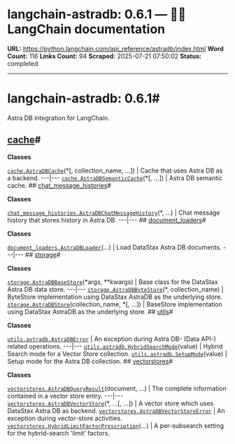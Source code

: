 # langchain-astradb: 0.6.1 — 🦜🔗 LangChain  documentation

**URL:** https://python.langchain.com/api_reference/astradb/index.html
**Word Count:** 116
**Links Count:** 94
**Scraped:** 2025-07-21 07:50:02
**Status:** completed

---

# langchain-astradb: 0.6.1\#

Astra DB integration for LangChain.

## [cache](https://python.langchain.com/api_reference/astradb/cache.html#langchain-astradb-cache)\#

**Classes**

[`cache.AstraDBCache`](https://python.langchain.com/api_reference/astradb/cache/langchain_astradb.cache.AstraDBCache.html#langchain_astradb.cache.AstraDBCache "langchain_astradb.cache.AstraDBCache")\(\*\[, collection\_name, ...\]\) | Cache that uses Astra DB as a backend.   ---|---   [`cache.AstraDBSemanticCache`](https://python.langchain.com/api_reference/astradb/cache/langchain_astradb.cache.AstraDBSemanticCache.html#langchain_astradb.cache.AstraDBSemanticCache "langchain_astradb.cache.AstraDBSemanticCache")\(\*\[, ...\]\) | Astra DB semantic cache.      ## [chat\_message\_histories](https://python.langchain.com/api_reference/astradb/chat_message_histories.html#langchain-astradb-chat-message-histories)\#

**Classes**

[`chat_message_histories.AstraDBChatMessageHistory`](https://python.langchain.com/api_reference/astradb/chat_message_histories/langchain_astradb.chat_message_histories.AstraDBChatMessageHistory.html#langchain_astradb.chat_message_histories.AstraDBChatMessageHistory "langchain_astradb.chat_message_histories.AstraDBChatMessageHistory")\(\*, ...\) | Chat message history that stores history in Astra DB.   ---|---      ## [document\_loaders](https://python.langchain.com/api_reference/astradb/document_loaders.html#langchain-astradb-document-loaders)\#

**Classes**

[`document_loaders.AstraDBLoader`](https://python.langchain.com/api_reference/astradb/document_loaders/langchain_astradb.document_loaders.AstraDBLoader.html#langchain_astradb.document_loaders.AstraDBLoader "langchain_astradb.document_loaders.AstraDBLoader")\(...\) | Load DataStax Astra DB documents.   ---|---      ## [storage](https://python.langchain.com/api_reference/astradb/storage.html#langchain-astradb-storage)\#

**Classes**

[`storage.AstraDBBaseStore`](https://python.langchain.com/api_reference/astradb/storage/langchain_astradb.storage.AstraDBBaseStore.html#langchain_astradb.storage.AstraDBBaseStore "langchain_astradb.storage.AstraDBBaseStore")\(\*args, \*\*kwargs\) | Base class for the DataStax Astra DB data store.   ---|---   [`storage.AstraDBByteStore`](https://python.langchain.com/api_reference/astradb/storage/langchain_astradb.storage.AstraDBByteStore.html#langchain_astradb.storage.AstraDBByteStore "langchain_astradb.storage.AstraDBByteStore")\(\*, collection\_name\) | ByteStore implementation using DataStax AstraDB as the underlying store.   [`storage.AstraDBStore`](https://python.langchain.com/api_reference/astradb/storage/langchain_astradb.storage.AstraDBStore.html#langchain_astradb.storage.AstraDBStore "langchain_astradb.storage.AstraDBStore")\(collection\_name, \*\[, ...\]\) | BaseStore implementation using DataStax AstraDB as the underlying store.      ## [utils](https://python.langchain.com/api_reference/astradb/utils.html#langchain-astradb-utils)\#

**Classes**

[`utils.astradb.AstraDBError`](https://python.langchain.com/api_reference/astradb/utils/langchain_astradb.utils.astradb.AstraDBError.html#langchain_astradb.utils.astradb.AstraDBError "langchain_astradb.utils.astradb.AstraDBError") | An exception during Astra DB- \(Data API-\) related operations.   ---|---   [`utils.astradb.HybridSearchMode`](https://python.langchain.com/api_reference/astradb/utils/langchain_astradb.utils.astradb.HybridSearchMode.html#langchain_astradb.utils.astradb.HybridSearchMode "langchain_astradb.utils.astradb.HybridSearchMode")\(value\) | Hybrid Search mode for a Vector Store collection.   [`utils.astradb.SetupMode`](https://python.langchain.com/api_reference/astradb/utils/langchain_astradb.utils.astradb.SetupMode.html#langchain_astradb.utils.astradb.SetupMode "langchain_astradb.utils.astradb.SetupMode")\(value\) | Setup mode for the Astra DB collection.      ## [vectorstores](https://python.langchain.com/api_reference/astradb/vectorstores.html#langchain-astradb-vectorstores)\#

**Classes**

[`vectorstores.AstraDBQueryResult`](https://python.langchain.com/api_reference/astradb/vectorstores/langchain_astradb.vectorstores.AstraDBQueryResult.html#langchain_astradb.vectorstores.AstraDBQueryResult "langchain_astradb.vectorstores.AstraDBQueryResult")\(document, ...\) | The complete information contained in a vector store entry.   ---|---   [`vectorstores.AstraDBVectorStore`](https://python.langchain.com/api_reference/astradb/vectorstores/langchain_astradb.vectorstores.AstraDBVectorStore.html#langchain_astradb.vectorstores.AstraDBVectorStore "langchain_astradb.vectorstores.AstraDBVectorStore")\(\*, ...\[, ...\]\) | A vector store which uses DataStax Astra DB as backend.   [`vectorstores.AstraDBVectorStoreError`](https://python.langchain.com/api_reference/astradb/vectorstores/langchain_astradb.vectorstores.AstraDBVectorStoreError.html#langchain_astradb.vectorstores.AstraDBVectorStoreError "langchain_astradb.vectorstores.AstraDBVectorStoreError") | An exception during vector-store activities.   [`vectorstores.HybridLimitFactorPrescription`](https://python.langchain.com/api_reference/astradb/vectorstores/langchain_astradb.vectorstores.HybridLimitFactorPrescription.html#langchain_astradb.vectorstores.HybridLimitFactorPrescription "langchain_astradb.vectorstores.HybridLimitFactorPrescription")\(...\) | A per-subsearch setting for the hybrid-search 'limit' factors.